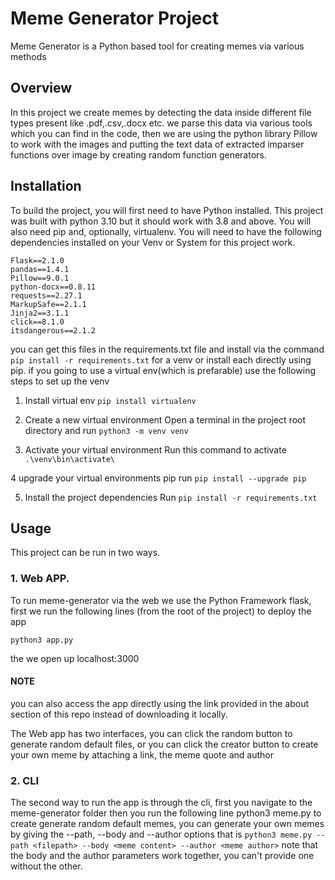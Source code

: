 # Meme Generator Project
Meme Generator is a Python based tool for creating memes via various methods

## Overview
In this project we create memes by detecting the data inside different file types present like .pdf,.csv,.docx etc.
we parse this data via various tools which you can find in the code, then we are using the python library Pillow to work with the images and putting the text data of extracted imparser functions over image by creating random function generators.

## Installation
To build the project, you will first need to have Python installed. This project was built with python 3.10 but it should work with 3.8 and above.
You will also need pip and, optionally, virtualenv.
You will need to have the following dependencies installed on your Venv or System for this project work.

```
Flask==2.1.0
pandas==1.4.1
Pillow==9.0.1
python-docx==0.8.11
requests==2.27.1
MarkupSafe==2.1.1
Jinja2==3.1.1
click==8.1.0
itsdangerous==2.1.2
```

you can get this files in the requirements.txt file and install via the command 
`pip install -r requirements.txt` for a venv or install each directly using pip.
if you going to use a virtual env(which is prefarable)
use the following steps to set up the venv

1. Install virtual env
`pip install virtualenv`

2. Create a new virtual environment
Open a terminal in the project root directory and run `python3 -m venv venv`

3. Activate your virtual environment
Run this command to activate `.\venv\bin\activate\`

4 upgrade your virtual environments pip
run `pip install --upgrade pip`

5. Install the project dependencies
Run `pip install -r requirements.txt`


## Usage
This project can be run in two ways.

### 1. Web APP.
To run meme-generator via the web we use the Python Framework flask, first we run the following lines (from the root of the project) to deploy the app

```
python3 app.py
```
the we open up localhost:3000

#### NOTE
you can also access the app directly using the link provided in the about
section of this repo instead of downloading it locally.

The Web app has two interfaces, you can click the random button to generate random default files, or you can click the creator button
to create your own meme by attaching a link, the meme quote and author

### 2. CLI
The second way to run the app is through the cli, first you navigate to the meme-generator folder then you run the following line
python3 meme.py to create generate random default memes, you can generate your own memes by giving the --path, --body and --author options
that is `python3 meme.py --path <filepath> --body <meme content> --author <meme author>`
note that the body and the author parameters work together, you can't provide one without the other.

